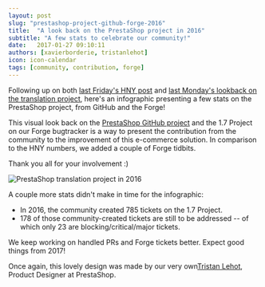 ```yaml
---
layout: post
slug: "prestashop-project-github-forge-2016"
title:  "A look back on the PrestaShop project in 2016"
subtitle: "A few stats to celebrate our community!"
date:   2017-01-27 09:10:11
authors: [xavierborderie, tristanlehot]
icon: icon-calendar
tags: [community, contribution, forge]
---
```


Following up on both [last Friday's HNY post](http://build.prestashop.com/news/happy-new-year/) and [last Monday's lookback on the translation project](http://build.prestashop.com/news/prestashop-translation-project-2016/), here's an infographic presenting a few stats on the PrestaShop project, from GitHub and the Forge!

This visual look back on the [PrestaShop GitHub project](https://github.com/PrestaShop/PrestaShop/) and the 1.7 Project on our Forge bugtracker is a way to present the contribution from the community to the improvement of this e-commerce solution. In comparison to the HNY numbers, we added a couple of Forge tidbits.

Thank you all for your involvement :)

![PrestaShop translation project in 2016](/assets/images/2017/01/prestahop_project_github_forge_2016.jpg)

A couple more stats didn't make in time for the infographic:

* In 2016, the community created 785 tickets on the 1.7 Project.
* 178 of those community-created tickets are still to be addressed -- of which only 23 are blocking/critical/major tickets.

We keep working on handled PRs and Forge tickets better. Expect good things from 2017!

Once again, this lovely design was made by our very own[Tristan Lehot](https://twitter.com/TristanDardel), Product Designer at PrestaShop.
